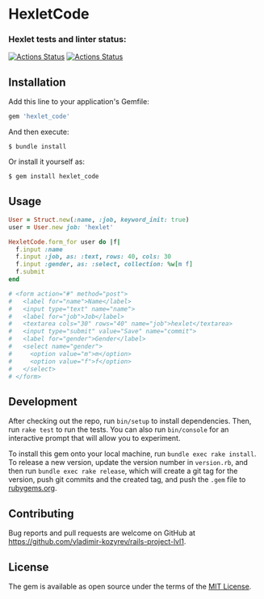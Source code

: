 # HexletCode

### Hexlet tests and linter status:
[![Actions Status](https://github.com/vladimir-kozyrev/rails-project-lvl1/workflows/hexlet-check/badge.svg)](https://github.com/vladimir-kozyrev/rails-project-lvl1/actions)
[![Actions Status](https://github.com/vladimir-kozyrev/rails-project-lvl1/workflows/main/badge.svg)](https://github.com/vladimir-kozyrev/rails-project-lvl1/actions)

## Installation

Add this line to your application's Gemfile:

```ruby
gem 'hexlet_code'
```

And then execute:

    $ bundle install

Or install it yourself as:

    $ gem install hexlet_code

## Usage

```ruby
User = Struct.new(:name, :job, keyword_init: true)
user = User.new job: 'hexlet'

HexletCode.form_for user do |f|
  f.input :name
  f.input :job, as: :text, rows: 40, cols: 30
  f.input :gender, as: :select, collection: %w[m f]
  f.submit
end

# <form action="#" method="post">
#   <label for="name">Name</label>
#   <input type="text" name="name">
#   <label for="job">Job</label>
#   <textarea cols="30" rows="40" name="job">hexlet</textarea>
#   <input type="submit" value="Save" name="commit">
#   <label for="gender">Gender</label>
#   <select name="gender">
#     <option value="m">m</option>
#     <option value="f">f</option>
#   </select>
# </form>
```

## Development

After checking out the repo, run `bin/setup` to install dependencies. Then, run `rake test` to run the tests. You can also run `bin/console` for an interactive prompt that will allow you to experiment.

To install this gem onto your local machine, run `bundle exec rake install`. To release a new version, update the version number in `version.rb`, and then run `bundle exec rake release`, which will create a git tag for the version, push git commits and the created tag, and push the `.gem` file to [rubygems.org](https://rubygems.org).

## Contributing

Bug reports and pull requests are welcome on GitHub at https://github.com/vladimir-kozyrev/rails-project-lvl1.

## License

The gem is available as open source under the terms of the [MIT License](https://opensource.org/licenses/MIT).
